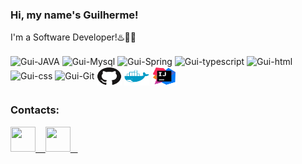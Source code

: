 
### Hi, my name's Guilherme!

I'm a Software Developer!♨️👨‍💻
<br>

  <div style="display: inline_block">
  <img align="center" alt="Gui-JAVA" height="30" width="40" src="https://cdn.jsdelivr.net/gh/devicons/devicon/icons/java/java-original-wordmark.svg" />
  <img align="center" alt="Gui-Mysql" height="30" width="40" src="https://cdn.jsdelivr.net/gh/devicons/devicon/icons/mysql/mysql-plain-wordmark.svg" />
  <img align="center" alt="Gui-Spring" height="30" width="40" src="https://cdn.jsdelivr.net/gh/devicons/devicon/icons/spring/spring-original.svg" />
  <img align="center" alt="Gui-typescript" height="30" width="40" src="https://cdn.iconscout.com/icon/free/png-256/typescript-1174965.png" /> 
  <img align="center" alt="Gui-html" height="30" width="40" src="https://cdn-icons-png.flaticon.com/512/732/732212.png" /> 
  <img align="center" alt="Gui-css" height="30" width="40" src="https://cdn-icons-png.flaticon.com/512/732/732190.png" /> 
  <img align="center" alt="Gui-Git" height="30" width="40" src="https://cdn.jsdelivr.net/gh/devicons/devicon/icons/git/git-original.svg" />
  <img align="center" alt="Gui-GitHub" height="30" width="40" src="https://raw.githubusercontent.com/devicons/devicon/1119b9f84c0290e0f0b38982099a2bd027a48bf1/icons/github/github-original.svg" />
  <img align="center" alt="Gui-Docker" height="30" width="40" src="https://raw.githubusercontent.com/devicons/devicon/1119b9f84c0290e0f0b38982099a2bd027a48bf1/icons/docker/docker-plain.svg" />
  <img align="center" alt="Gui-Docker" height="30" width="40" src="https://raw.githubusercontent.com/devicons/devicon/1119b9f84c0290e0f0b38982099a2bd027a48bf1/icons/intellij/intellij-original.svg" /> 
</div>

##
<h3>Contacts:</h3>
  <a href="https://www.linkedin.com/in/guillherme-melo/" target="_blank">
  <img height="40" width="40" src="https://cdn-icons-png.flaticon.com/512/174/174857.png" target="_blank">
  &nbsp;&nbsp;
</a> 
  <a href="mailto:meloguilherme1994@gmail.com" target="_blank">
  <img height="40" width="40" src="https://cdn-icons-png.flaticon.com/512/281/281769.png" target="_blank">
  &nbsp;&nbsp;
</a> 

